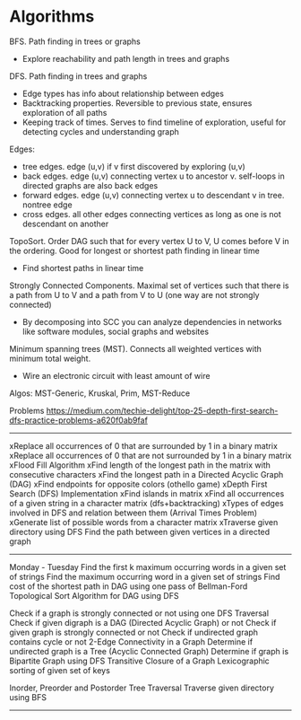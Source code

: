 # Algorithms

BFS. Path finding in trees or graphs
- Explore reachability and path length in trees and graphs 

DFS. Path finding in trees and graphs
- Edge types has info about relationship between edges 
- Backtracking properties. Reversible to previous state, ensures exploration of all paths 
- Keeping track of times. Serves to find timeline of exploration, useful for detecting cycles and understanding graph

Edges:
- tree edges. edge (u,v) if v first discovered by exploring (u,v)
- back edges. edge (u,v) connecting vertex u to ancestor v. self-loops in directed graphs are also back edges
- forward edges. edge (u,v) connecting vertex u to descendant v in tree. nontree edge
- cross edges. all other edges connecting vertices as long as one is not descendant on another

TopoSort. Order DAG such that for every vertex U to V, U comes before V in the ordering. Good for longest or shortest path finding in linear time
- Find shortest paths in linear time

Strongly Connected Components. Maximal set of vertices such that there is a path from U to V and a path from V to U (one way are not strongly connected)
- By decomposing into SCC you can analyze dependencies in networks like software modules, social graphs and websites

Minimum spanning trees (MST). Connects all weighted vertices with minimum total weight.
- Wire an electronic circuit with least amount of wire

Algos: MST-Generic, Kruskal, Prim, MST-Reduce

Problems
https://medium.com/techie-delight/top-25-depth-first-search-dfs-practice-problems-a620f0ab9faf

---

xReplace all occurrences of 0 that are surrounded by 1 in a binary matrix
xReplace all occurrences of 0 that are not surrounded by 1 in a binary matrix
xFlood Fill Algorithm
xFind length of the longest path in the matrix with consecutive characters
xFind the longest path in a Directed Acyclic Graph (DAG)
xFind endpoints for opposite colors (othello game) 
xDepth First Search (DFS) Implementation
xFind islands in matrix 
xFind all occurrences of a given string in a character matrix (dfs+backtracking)
xTypes of edges involved in DFS and relation between them (Arrival Times Problem)
xGenerate list of possible words from a character matrix
xTraverse given directory using DFS 
Find the path between given vertices in a directed graph

---
Monday - Tuesday
Find the first k maximum occurring words in a given set of strings
Find the maximum occurring word in a given set of strings
Find cost of the shortest path in DAG using one pass of Bellman-Ford
Topological Sort Algorithm for DAG using DFS

Check if a graph is strongly connected or not using one DFS Traversal
Check if given digraph is a DAG (Directed Acyclic Graph) or not
Check if given graph is strongly connected or not
Check if undirected graph contains cycle or not
2-Edge Connectivity in a Graph
Determine if undirected graph is a Tree (Acyclic Connected Graph)
Determine if graph is Bipartite Graph using DFS
Transitive Closure of a Graph
Lexicographic sorting of given set of keys

Inorder, Preorder and Postorder Tree Traversal
Traverse given directory using BFS 

---